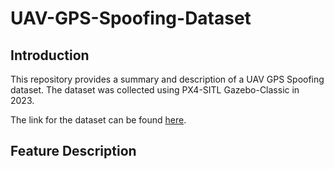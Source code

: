 # UAV-GPS-Spoofing-Dataset

## Introduction
This repository provides a summary and description of a UAV GPS Spoofing dataset. The dataset was collected using PX4-SITL Gazebo-Classic in 2023.

The link for the dataset can be found [here](https://drive.google.com/file/d/1jypbdKFP-4vN7HMwbnm4z4i-b0OhoPtS/view?usp=sharing).

## Feature Description
